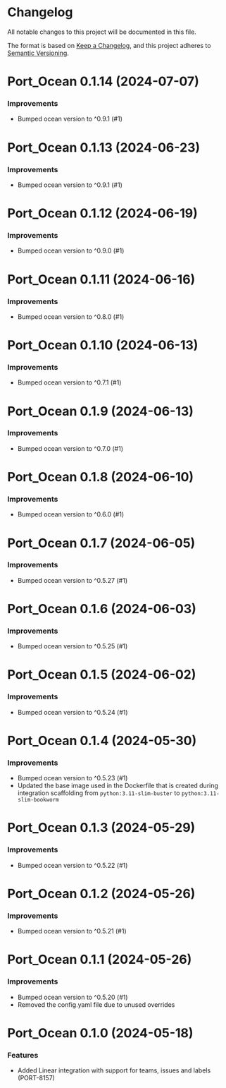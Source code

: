 # Changelog

All notable changes to this project will be documented in this file.

The format is based on [Keep a Changelog](https://keepachangelog.com/en/1.0.0/),
and this project adheres to [Semantic Versioning](https://semver.org/spec/v2.0.0.html).

<!-- towncrier release notes start -->

# Port_Ocean 0.1.14 (2024-07-07)

### Improvements

- Bumped ocean version to ^0.9.1 (#1)


# Port_Ocean 0.1.13 (2024-06-23)

### Improvements

- Bumped ocean version to ^0.9.1 (#1)


# Port_Ocean 0.1.12 (2024-06-19)

### Improvements

- Bumped ocean version to ^0.9.0 (#1)


# Port_Ocean 0.1.11 (2024-06-16)

### Improvements

- Bumped ocean version to ^0.8.0 (#1)


# Port_Ocean 0.1.10 (2024-06-13)

### Improvements

- Bumped ocean version to ^0.7.1 (#1)


# Port_Ocean 0.1.9 (2024-06-13)

### Improvements

- Bumped ocean version to ^0.7.0 (#1)


# Port_Ocean 0.1.8 (2024-06-10)

### Improvements

- Bumped ocean version to ^0.6.0 (#1)


# Port_Ocean 0.1.7 (2024-06-05)

### Improvements

- Bumped ocean version to ^0.5.27 (#1)


# Port_Ocean 0.1.6 (2024-06-03)

### Improvements

- Bumped ocean version to ^0.5.25 (#1)


# Port_Ocean 0.1.5 (2024-06-02)

### Improvements

- Bumped ocean version to ^0.5.24 (#1)


# Port_Ocean 0.1.4 (2024-05-30)

### Improvements

- Bumped ocean version to ^0.5.23 (#1)
- Updated the base image used in the Dockerfile that is created during integration scaffolding from `python:3.11-slim-buster` to `python:3.11-slim-bookworm`


# Port_Ocean 0.1.3 (2024-05-29)

### Improvements

- Bumped ocean version to ^0.5.22 (#1)


# Port_Ocean 0.1.2 (2024-05-26)

### Improvements

- Bumped ocean version to ^0.5.21 (#1)


# Port_Ocean 0.1.1 (2024-05-26)

### Improvements

- Bumped ocean version to ^0.5.20 (#1)
- Removed the config.yaml file due to unused overrides


# Port_Ocean 0.1.0 (2024-05-18)

### Features

- Added Linear integration with support for teams, issues and labels (PORT-8157)
